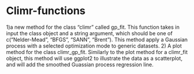 # Climr-functions
1)a new method for the class “climr” called gp_fit. This function takes in input the class object and a string argument, which should be one of c(“Nelder-Mead”, “BFGS”, “SANN”, “Brent”). This method apply a Gaussian process with a selected optimization mode to generic datasets. 
2) A plot method for the class climr_gp_fit. Similarly to the plot method for a climr_fit object, this method will use ggplot2 to illustrate the data as a scatterplot, and will add the smoothed Guassian process regression line.
